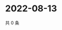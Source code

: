 # 2022-08-13

共 0 条

<!-- BEGIN WEIBO -->
<!-- 最后更新时间 Sat Aug 13 2022 07:15:21 GMT+0800 (China Standard Time) -->

<!-- END WEIBO -->
